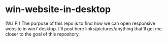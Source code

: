 # win-website-in-desktop
(W.I.P.) The purpose of this repo is to find how we can open responsive website in win7 desktop.
I'll post here links/pictures/anything that'll get me closer to the goal of this repository.
